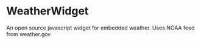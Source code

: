 # WeatherWidget
An open source javascript widget for embedded weather. Uses NOAA feed from weather.gov
